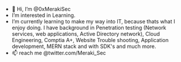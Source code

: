 - 👋 Hi, I’m @0xMerakiSec
- I’m interested in Learning.
- I’m currently learning to make my way into IT, because thats what I enjoy doing. I have background in Penetration testing (Network services, web applications, Active Directory network), Cloud Engineering, Comptia A+, Website Trouble shooting, Application development, MERN stack and with SDK's and much more.
- 📫 reach me @twitter.com/Meraki_Sec

<!---
0xMerakiSec/0xMerakiSec is a ✨ special ✨ repository because its `README.md` (this file) appears on your GitHub profile.
You can click the Preview link to take a look at your changes.
--->
